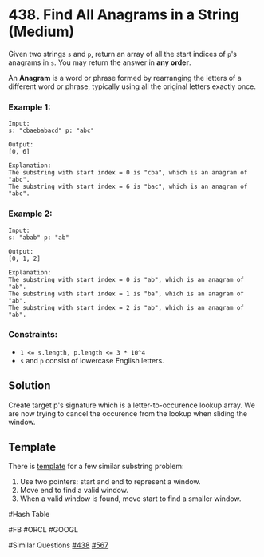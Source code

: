 # 438. Find All Anagrams in a String (Medium)

Given two strings `s` and `p`, return an array of all the start indices of `p`'s anagrams in `s`. You may return the answer in **any order**.

An **Anagram** is a word or phrase formed by rearranging the letters of a different word or phrase, typically using all the original letters exactly once.

### Example 1:

```
Input:
s: "cbaebabacd" p: "abc"

Output:
[0, 6]

Explanation:
The substring with start index = 0 is "cba", which is an anagram of "abc".
The substring with start index = 6 is "bac", which is an anagram of "abc".
```

### Example 2:

```
Input:
s: "abab" p: "ab"

Output:
[0, 1, 2]

Explanation:
The substring with start index = 0 is "ab", which is an anagram of "ab".
The substring with start index = 1 is "ba", which is an anagram of "ab".
The substring with start index = 2 is "ab", which is an anagram of "ab".
```

### Constraints:

- `1 <= s.length, p.length <= 3 * 10^4`
- `s` and `p` consist of lowercase English letters.

## Solution

Create target p's signature which is a letter-to-occurence lookup array. We are now trying to cancel the occurence from the lookup when sliding the window.

## Template

There is [template](https://leetcode.com/problems/minimum-window-substring/discuss/26808/here-is-a-10-line-template-that-can-solve-most-substring-problems) for a few similar substring problem:

1. Use two pointers: start and end to represent a window.
2. Move end to find a valid window.
3. When a valid window is found, move start to find a smaller window.

#Hash Table

#FB #ORCL #GOOGL

#Similar Questions [#438](../p438m/README.md) [#567](../p567m/README.md)
